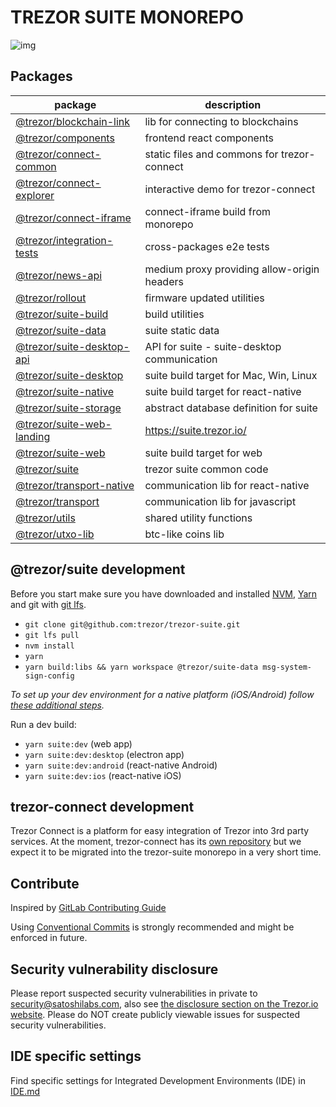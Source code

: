 # TREZOR SUITE MONOREPO

![img](https://repository-images.githubusercontent.com/148657224/439f6100-765f-11e9-9bff-b725eef3c4a6)

## Packages

| package                                                   | description                                 |
| --------------------------------------------------------- | ------------------------------------------- |
| [@trezor/blockchain-link](./packages/blockchain-link)     | lib for connecting to blockchains           |
| [@trezor/components](./packages/components)               | frontend react components                   |
| [@trezor/connect-common](./packages/connect-common)       | static files and commons for trezor-connect |
| [@trezor/connect-explorer](./packages/connect-explorer)   | interactive demo for trezor-connect         |
| [@trezor/connect-iframe](./packages/connect-iframe)       | connect-iframe build from monorepo          |
| [@trezor/integration-tests](./packages/integration-tests) | cross-packages e2e tests                    |
| [@trezor/news-api](./packages/news-api)                   | medium proxy providing allow-origin headers |
| [@trezor/rollout](./packages/rollout)                     | firmware updated utilities                  |
| [@trezor/suite-build](./packages/suite-build)             | build utilities                             |
| [@trezor/suite-data](./packages/suite-data)               | suite static data                           |
| [@trezor/suite-desktop-api](./packages/suite-desktop-api) | API for suite - suite-desktop communication |
| [@trezor/suite-desktop](./packages/suite-desktop)         | suite build target for Mac, Win, Linux      |
| [@trezor/suite-native](./packages/suite-native)           | suite build target for react-native         |
| [@trezor/suite-storage](./packages/suite-storage)         | abstract database definition for suite      |
| [@trezor/suite-web-landing](./packages/suite-web-landing) | https://suite.trezor.io/                    |
| [@trezor/suite-web](./packages/suite-web)                 | suite build target for web                  |
| [@trezor/suite](./packages/suite)                         | trezor suite common code                    |
| [@trezor/transport-native](./packages/transport-native)   | communication lib for react-native          |
| [@trezor/transport](./packages/transport)                 | communication lib for javascript            |
| [@trezor/utils](./packages/utils)                         | shared utility functions                    |
| [@trezor/utxo-lib](./packages/utxo-lib)                   | btc-like coins lib                          |

## @trezor/suite development

Before you start make sure you have downloaded and installed [NVM](https://github.com/nvm-sh/nvm), [Yarn](https://yarnpkg.com/lang/en/docs/install/) and git with [git lfs](https://git-lfs.github.com/).

-   `git clone git@github.com:trezor/trezor-suite.git`
-   `git lfs pull`
-   `nvm install`
-   `yarn`
-   `yarn build:libs && yarn workspace @trezor/suite-data msg-system-sign-config`

_To set up your dev environment for a native platform (iOS/Android) follow [these additional steps](https://github.com/trezor/trezor-suite/tree/develop/packages/suite-native#development)._

Run a dev build:

-   `yarn suite:dev` (web app)
-   `yarn suite:dev:desktop` (electron app)
-   `yarn suite:dev:android` (react-native Android)
-   `yarn suite:dev:ios` (react-native iOS)

## trezor-connect development

Trezor Connect is a platform for easy integration of Trezor into 3rd party services. At the moment, trezor-connect has its [own repository](https://github.com/trezor/connect) but we expect it to be migrated into the trezor-suite monorepo in a very short time.

## Contribute

Inspired by [GitLab Contributing Guide](https://docs.gitlab.com/ee/development/contributing/)

Using [Conventional Commits](COMMITS.md) is strongly recommended and might be enforced in future.

## Security vulnerability disclosure

Please report suspected security vulnerabilities in private to [security@satoshilabs.com](mailto:security@satoshilabs.com), also see [the disclosure section on the Trezor.io website](https://trezor.io/security/). Please do NOT create publicly viewable issues for suspected security vulnerabilities.

## IDE specific settings

Find specific settings for Integrated Development Environments (IDE) in [IDE.md](./IDE.md)
